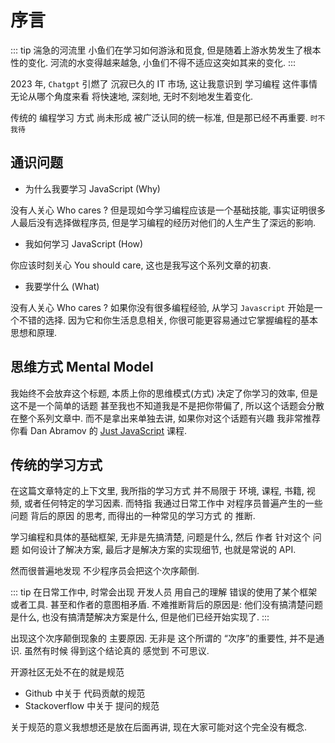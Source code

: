 # 序言

::: tip
湍急的河流里 小鱼们在学习如何游泳和觅食, 但是随着上游水势发生了根本性的变化. 河流的水变得越来越急, 小鱼们不得不适应这突如其来的变化.
:::

2023 年, `Chatgpt` 引燃了 沉寂已久的 IT 市场, 这让我意识到 学习编程 这件事情无论从哪个角度来看 将快速地, 深刻地, 无时不刻地发生着变化.

传统的 编程学习 方式 尚未形成 被广泛认同的统一标准, 但是那已经不再重要. `时不我待`

## 通识问题

- 为什么我要学习 JavaScript (Why)

没有人关心 Who cares ? 但是现如今学习编程应该是一个基础技能, 事实证明很多人最后没有选择做程序员, 但是学习编程的经历对他们的人生产生了深远的影响.

- 我如何学习 JavaScript (How)

你应该时刻关心 You should care, 这也是我写这个系列文章的初衷.

- 我要学什么 (What)

没有人关心 Who cares ? 如果你没有很多编程经验, 从学习 `Javascript` 开始是一个不错的选择. 因为它和你生活息息相关, 你很可能更容易通过它掌握编程的基本思想和原理.

## 思维方式 Mental Model

我始终不会放弃这个标题, 本质上你的思维模式(方式) 决定了你学习的效率, 但是这不是一个简单的话题 甚至我也不知道我是不是把你带偏了, 所以这个话题会分散在整个系列文章中. 而不是拿出来单独去讲, 如果你对这个话题有兴趣 我非常推荐你看 Dan Abramov 的 [Just JavaScript](https://justjavascript.com/) 课程.

## 传统的学习方式

在这篇文章特定的上下文里, 我所指的学习方式 并不局限于 环境, 课程, 书籍, 视频, 或者任何特定的学习因素. 而特指 我通过日常工作中 对程序员普遍产生的一些问题 背后的原因 的思考, 而得出的一种常见的学习方式 的 推断.

学习编程和具体的基础框架, 无非是先搞清楚, 问题是什么, 然后 作者 针对这个 问题 如何设计了解决方案, 最后才是解决方案的实现细节, 也就是常说的 API.

然而很普遍地发现 不少程序员会把这个次序颠倒.

::: tip
在日常工作中, 时常会出现 开发人员 用自己的理解 错误的使用了某个框架或者工具. 甚至和作者的意图相矛盾.
不难推断背后的原因是: 他们没有搞清楚问题是什么, 也没有搞清楚解决方案是什么, 但是他们已经开始实现了.
:::

出现这个次序颠倒现象的 主要原因. 无非是 这个所谓的 “次序”的重要性, 并不是通识. 虽然有时候 得到这个结论真的 感觉到 不可思议.

开源社区无处不在的就是规范

- Github 中关于 代码贡献的规范
- Stackoverflow 中关于 提问的规范

关于规范的意义我想想还是放在后面再讲, 现在大家可能对这个完全没有概念.
